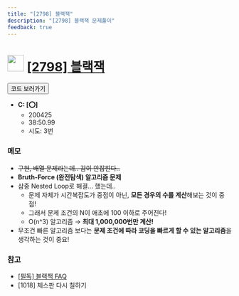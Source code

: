 ```yaml
---
title: "[2798] 블랙잭"
description: "[2798] 블랙잭 문제풀이"
feedback: true
---
```

<h1><img src="https://doky.space/assets/icpclev/b2.svg" height="37px"> <a href="http://icpc.me/2798">[2798] 블랙잭</a></h1>

<a href="https://github.com/DokySp/acmicpc-practice/tree/master/2798"><button class="btn btn-info">코드 보러가기</button></a>

- **C: [:o:]**
  - 200425
  - 38:50.99
  - 시도: 3번

### 메모
 - ~~구현, 배열 문제라는데.. 감이 안잡힌다..~~
 - **Bruth-Force (완전탐색) 알고리즘 문제**
 - 삼중 Nested Loop로 해결... 했는데..
    - 문제 자체가 시간복잡도가 중점이 아닌, **모든 경우의 수를 계산**해보는 것이 중점!
    - 그래서 문제 조건의 N이 애초에 100 이하로 주어진다!
    - O(n^3) 알고리즘 → **최대 1,000,000번만 계산!**
 - 무조건 빠른 알고리즘 보다는 **문제 조건에 따라 코딩을 빠르게 할 수 있는 알고리즘**을 생각하는 것이 중요!

### 참고
 - [[필독] 블랙잭 FAQ](https://www.acmicpc.net/board/view/47357)
 - [1018] 체스판 다시 칠하기
